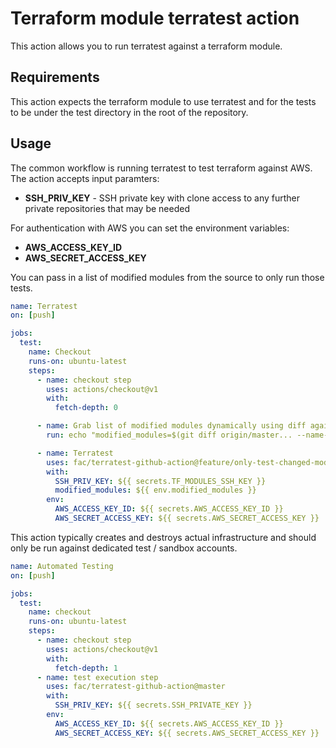 # Terraform module terratest action

This action allows you to run terratest against a terraform module.


## Requirements

This action expects the terraform module to use terratest and for the tests to be under the test directory in the root of the repository.


## Usage

The common workflow is running terratest to test terraform against AWS. The action accepts input paramters:

  * **SSH_PRIV_KEY** - SSH private key with clone access to any further private repositories that may be needed

For authentication with AWS you can set the environment variables:

  * **AWS_ACCESS_KEY_ID**
  * **AWS_SECRET_ACCESS_KEY**

You can pass in a list of modified modules from the source to only run those tests.
```yaml
name: Terratest
on: [push]

jobs:
  test:
    name: Checkout
    runs-on: ubuntu-latest
    steps:
      - name: checkout step
        uses: actions/checkout@v1
        with:
          fetch-depth: 0

      - name: Grab list of modified modules dynamically using diff against master
        run: echo "modified_modules=$(git diff origin/master... --name-only examples/ modules/ | awk -F'/' '{print $(NF-1)}'| uniq | tr '\n' ' ')" >> "$GITHUB_ENV"

      - name: Terratest
        uses: fac/terratest-github-action@feature/only-test-changed-modules
        with:
          SSH_PRIV_KEY: ${{ secrets.TF_MODULES_SSH_KEY }}
          modified_modules: ${{ env.modified_modules }}
        env:
          AWS_ACCESS_KEY_ID: ${{ secrets.AWS_ACCESS_KEY_ID }}
          AWS_SECRET_ACCESS_KEY: ${{ secrets.AWS_SECRET_ACCESS_KEY }}


```

This action typically creates and destroys actual infrastructure and should only be run against dedicated test / sandbox accounts.

```yaml
name: Automated Testing
on: [push]

jobs:
  test:
    name: checkout
    runs-on: ubuntu-latest
    steps:
      - name: checkout step
        uses: actions/checkout@v1
        with:
          fetch-depth: 1
      - name: test execution step
        uses: fac/terratest-github-action@master
        with:
          SSH_PRIV_KEY: ${{ secrets.SSH_PRIVATE_KEY }}
        env:
          AWS_ACCESS_KEY_ID: ${{ secrets.AWS_ACCESS_KEY_ID }}
          AWS_SECRET_ACCESS_KEY: ${{ secrets.AWS_SECRET_ACCESS_KEY }}
```
